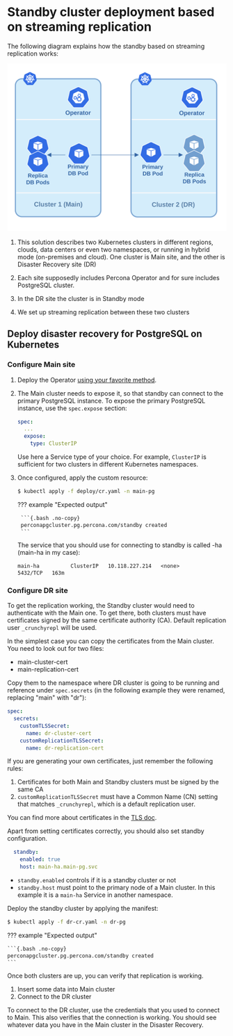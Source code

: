 # Standby cluster deployment based on streaming replication

The following diagram explains how the standby based on streaming replication works:

![image](assets/images/dr-stream.svg)

1. This solution describes two Kubernetes clusters in different regions, clouds, data centers or even two namespaces, or running in hybrid mode (on-premises and cloud). One cluster is Main site, and the other is Disaster Recovery site (DR)

2. Each site supposedly includes Percona Operator and for sure includes PostgreSQL cluster.

3. In the DR site the cluster is in Standby mode

4. We set up streaming replication between these two clusters

## Deploy disaster recovery for PostgreSQL on Kubernetes

### Configure Main site

1. Deploy the Operator [using your favorite method](System-Requirements.md#installation-guidelines).

2. The Main cluster needs to expose it, so that standby can connect to the primary PostgreSQL instance. To expose the primary PostgreSQL instance, use the `spec.expose` section:

    ```yaml
    spec:
      ...
      expose:
        type: ClusterIP
    ```

    Use here a Service type of your choice. For example, `ClusterIP` is sufficient for two clusters in different Kubernetes namespaces.

3. Once configured, apply the custom resource:

    ```{.bash data-prompt="$"}
    $ kubectl apply -f deploy/cr.yaml -n main-pg
    ```

    ??? example "Expected output"

        ```{.bash .no-copy}
        perconapgcluster.pg.percona.com/standby created
        ```

    The service that you should use for connecting to standby is called <clustername>-ha (main-ha in my case):

    ```text
    main-ha          ClusterIP   10.118.227.214   <none>        5432/TCP   163m
    ```

### Configure DR site

To get the replication working, the Standby cluster would need to authenticate with the Main one. To get there, both clusters must have certificates signed by the same certificate authority (CA). Default replication user `_crunchyrepl` will be used.

In the simplest case you can copy the certificates from the Main cluster. You need to look out for two files:

* main-cluster-cert
* main-replication-cert 

Copy them to the namespace where DR cluster is going to be running and reference under `spec.secrets` (in the following example they were renamed, replacing "main" with "dr"):

```yaml
spec:
  secrets:
    customTLSSecret:
      name: dr-cluster-cert
    customReplicationTLSSecret:
      name: dr-replication-cert
```

If you are generating your own certificates, just remember the following rules:

1. Certificates for both Main and Standby clusters must be signed by the same CA
2. `customReplicationTLSSecret` must have a Common Name (CN) setting that matches `_crunchyrepl`, which is a default replication user.

You can find more about certificates in the [TLS doc](TLS.md).

Apart from setting certificates correctly, you should also set standby configuration.

```yaml
  standby:
    enabled: true
    host: main-ha.main-pg.svc
```

* `standby.enabled` controls if it is a standby cluster or not
* `standby.host` must point to the primary node of a Main cluster. In this example it is a `main-ha` Service in another namespace.

Deploy the standby cluster by applying the manifest:

```{.bash data-prompt="$"}
$ kubectl apply -f dr-cr.yaml -n dr-pg
```

??? example "Expected output"

    ```{.bash .no-copy}
    perconapgcluster.pg.percona.com/standby created
    ```

Once both clusters are up, you can verify that replication is working.

1. Insert some data into Main cluster
2. Connect to the DR cluster

To connect to the DR cluster, use the credentials that you used to connect to Main. This also verifies that the connection is working. You should see whatever data you have in the Main cluster in the Disaster Recovery.



